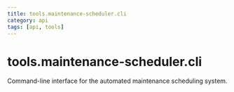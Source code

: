 ```yaml
---
title: tools.maintenance-scheduler.cli
category: api
tags: [api, tools]
---
```


# tools.maintenance-scheduler.cli

Command-line interface for the automated maintenance scheduling system.

